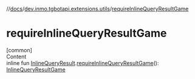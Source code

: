 //[docs](../../index.md)/[dev.inmo.tgbotapi.extensions.utils](index.md)/[requireInlineQueryResultGame](require-inline-query-result-game.md)



# requireInlineQueryResultGame  
[common]  
Content  
inline fun [InlineQueryResult](../dev.inmo.tgbotapi.types.InlineQueries.InlineQueryResult.abstracts/-inline-query-result/index.md).[requireInlineQueryResultGame](require-inline-query-result-game.md)(): [InlineQueryResultGame](../dev.inmo.tgbotapi.types.InlineQueries.InlineQueryResult/-inline-query-result-game/index.md)  



